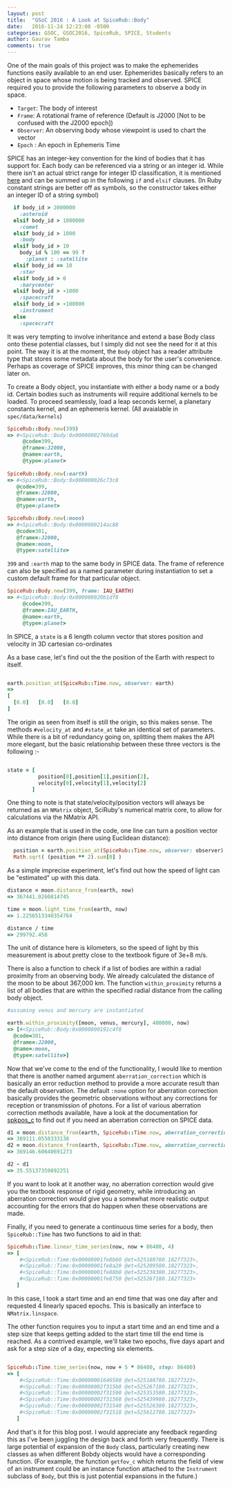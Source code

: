 ```yaml
---
layout: post
title:  "GSoC 2016 : A Look at SpiceRub::Body"
date:   2016-11-24 12:23:00 -0500
categories: GSOC, GSOC2016, SpiceRub, SPICE, Students
author: Gaurav Tamba
comments: true
---
```


One of the main goals of this project was to make the ephemerides
functions easily available to an end user. Ephemerides basically
refers to an object in space whose motion is being tracked and
observed. SPICE required you to provide the following parameters to
observe a body in space.

* `Target`: The body of interest
* `Frame`: A rotational frame of reference (Default is J2000 [Not to be confused with the J2000 epoch])
* `Observer`: An observing body whose viewpoint is used to chart the vector 
* `Epoch` : An epoch in Ephemeris Time 

SPICE has an integer-key convention for the kind of bodies that it
has support for. Each body can be referenced via a string or an
integer id. While there isn't an actual strict range for integer ID
classification, it is mentioned [here][int_id] and can be summed up
in the following `if` and `elsif` clauses. (In Ruby constant strings
are better off as symbols, so the constructor takes either an integer
ID of a string symbol)

```ruby
  if body_id > 2000000
    :asteroid
  elsif body_id > 1000000
    :comet
  elsif body_id > 1000
    :body
  elsif body_id > 10
    body_id % 100 == 99 ?
      :planet : :satellite
  elsif body_id == 10
    :star
  elsif body_id > 0
    :barycenter
  elsif body_id > -1000
    :spacecraft
  elsif body_id > -100000
    :instrument
  else
    :spacecraft
```

It was very tempting to involve inheritance and extend a base Body
class onto these potential classes, but I simply did not see the need
for it at this point. The way it is at the moment, the `Body` object
has a reader attribute type that stores some metadata about the body
for the user's convenience. Perhaps as coverage of SPICE improves,
this minor thing can be changed later on.

To create a Body object, you instantiate with either a body name or a
body id. Certain bodies such as instruments will require additional
kernels to be loaded. To proceed seamlessly, load a leap seconds
kernel, a planetary constants kernel, and an ephemeris kernel. (All
avaialable in `spec/data/kernels`)

```ruby
SpiceRub::Body.new(399)
=> #<SpiceRub::Body:0x00000002769da8
     @code=399,
     @frame=:J2000,
     @name=:earth,
     @type=:planet>
 
SpiceRub::Body.new(:earth)
=> #<SpiceRub::Body:0x000000026c73c8
   @code=399,
   @frame=:J2000,
   @name=:earth,
   @type=:planet>

SpiceRub::Body.new(:moon)
=> #<SpiceRub::Body:0x0000000214ac88
   @code=301,
   @frame=:J2000,
   @name=:moon,
   @type=:satellite>
```

`399` and `:earth` map to the same body in SPICE data. The frame of
reference can also be specified as a named parameter during
instantiation to set a custom default frame for that particular
object.

```ruby
SpiceRub::Body.new(399, frame: IAU_EARTH)
=> #<SpiceRub::Body:0x000000020b1df8
     @code=399,
     @frame=:IAU_EARTH,
     @name=:earth,
     @type=:planet>

```

In SPICE, a `state` is a 6 length column vector that stores position
and velocity in 3D cartesian co-ordinates

As a base case, let's find out the the position of the Earth with
respect to itself.

```ruby

earth.position_at(SpiceRub::Time.now, observer: earth)
=> 
[
  [0.0]   [0.0]   [0.0] 
]
```

The origin as seen from itself is still the origin, so this makes
sense. The methods `#velocity_at` and `#state_at` take an identical
set of parameters. While there is a bit of redundancy going on,
splitting them makes the API more elegant, but the basic relationship
between these three vectors is the following :-

```ruby

state = [ 
          position[0],position[1],position[2],  
          velocity[0],velocity[1],velocity[2]
        ]
```

One thing to note is that state/velocity/position vectors will always
be returned as an `NMatrix` object, SciRuby's numerical matrix core,
to allow for calculations via the NMatrix API.

As an example that is used in the code, one line can turn a position
vector into distance from origin (here using Euclidean distance):

```ruby
  position = earth.position_at(SpiceRub::Time.now, observer: observer)
  Math.sqrt( (position ** 2).sum[0] )      
```

As a simple imprecise experiment, let's find out how the speed of
light can be "estimated" up with this data.

```ruby
distance = moon.distance_from(earth, now)
=> 367441.0260814745

time = moon.light_time_from(earth, now)
=> 1.2256513340354764

distance / time
=> 299792.458
```

The unit of distance here is kilometers, so the speed of light by this
measurement is about pretty close to the textbook figure of 3e+8 m/s.

There is also a function to check if a list of bodies are within a
radial proximity from an observing body. We already calculated the
distance of the moon to be about 367,000 km. The function
`within_proximity` returns a list of all bodies that are within the
specified radial distance from the calling body object.

```ruby
#assuming venus and mercury are instantiated

earth.within_proximity([moon, venus, mercury], 400000, now)
=> [#<SpiceRub::Body:0x0000000191c4f8
  @code=301,
  @frame=:J2000,
  @name=:moon,
  @type=:satellite>]
```

Now that we've come to the end of the functionality, I would like to
mention that there is another named argument `aberration_correction`
which is basically an error reduction method to provide a more
accurate result than the default observation. The default `:none`
option for aberration correction basically provides the geometric
observations without any corrections for reception or transmission of
photons. For a list of various aberration correction methods
available, have a look at the documentation for [spkpos_c][spkpos] to
find out if you need an aberration correction on SPICE data.

```ruby
d1 = moon.distance_from(earth, SpiceRub::Time.now, aberration_correction: :none)
=> 369111.0550333138
d2 = moon.distance_from(earth, SpiceRub::Time.now, aberration_correction: :LT)
=> 369146.60640691273

d2 - d1
=> 35.55137359892251
```

If you want to look at it another way, no aberration correction would
give you the textbook response of rigid geometry, while introducing an
aberration correction would give you a somewhat more realistic output
accounting for the errors that do happen when these observations are
made.

Finally, if you need to generate a continuous time series for a body,
then `SpiceRub::Time` has two functions to aid in that:

```ruby
SpiceRub::Time.linear_time_series(now, now + 86400, 4)
=> [
    #<SpiceRub::Time:0x00000001fe8b60 @et=525180780.18277323>,
    #<SpiceRub::Time:0x00000001fe8a20 @et=525209580.18277323>,
    #<SpiceRub::Time:0x00000001fe88b8 @et=525238380.18277323>,
    #<SpiceRub::Time:0x00000001fe8750 @et=525267180.18277323>
   ]
```

In this case, I took a start time and an end time that was one day
after and requested 4 linearly spaced epochs. This is basically an
interface to `NMatrix.linspace`.

The other function requires you to input a start time and an end time
and a step size that keeps getting added to the start time till the
end time is reached. As a contrived example, we'll take two epochs,
five days apart and ask for a step size of a day, expecting six
elements.

```ruby

SpiceRub::Time.time_series(now, now + 5 * 86400, step: 86400)
=> [
    #<SpiceRub::Time:0x00000001646580 @et=525180780.18277323>,
    #<SpiceRub::Time:0x00000002f315b8 @et=525267180.18277323>,
    #<SpiceRub::Time:0x00000002f31590 @et=525353580.18277323>,
    #<SpiceRub::Time:0x00000002f31568 @et=525439980.18277323>,
    #<SpiceRub::Time:0x00000002f31540 @et=525526380.18277323>,
    #<SpiceRub::Time:0x00000002f31518 @et=525612780.18277323>
   ]

```

And that's it for this blog post. I would appreciate any feedback
regarding this as I've been juggling the design back and forth very
frequently. There is large potential of expansion of the `Body` class,
particularly creating new classes as when different Bobdy objects
would have a corresponding function. (For example, the function
`getfov_c` which returns the field of view of an instrument could be
an instance function attached to the `Instrument` subclass of `Body`,
but this is just potential expansions in the future.)




[spicerub]: https://github.com/sciruby/spice_rub
[readme]: https://github.com/sciruby/spice_rub/blob/master/README.rdoc
[toolkit]: https://naif.jpl.nasa.gov/naif/toolkit_C.html
[time_paradox]: https://en.wikipedia.org/wiki/Year_2038_problem
[unitim]: https://naif.jpl.nasa.gov/pub/naif/toolkit_docs/C/cspice/unitim_c.html
[str2et]: https://naif.jpl.nasa.gov/pub/naif/toolkit_docs/C/cspice/str2et_c.html
[int_id]: https://naif.jpl.nasa.gov/pub/naif/toolkit_docs/C/req/naif_ids.html
[spkpos]: ftp://naif.jpl.nasa.gov/pub/naif/toolkit_docs/C/cspice/spkpos_c.html
